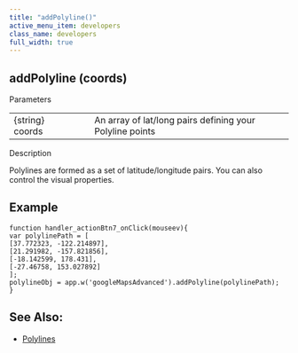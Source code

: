 ```yaml
---
title: "addPolyline()"
active_menu_item: developers
class_name: developers
full_width: true
---
```



## addPolyline (coords)

Parameters

<table>
<tr>
<td width="169">
{string} coords

</td>
<td width="17">
</td>
<td width="694">
An array of lat/long pairs defining your Polyline points

</td>
</tr>
</table>

Description

Polylines are formed as a set of latitude/longitude pairs. You can also control the visual properties.

## Example

    function handler_actionBtn7_onClick(mouseev){
    var polylinePath = [
    [37.772323, -122.214897],
    [21.291982, -157.821856],
    [-18.142599, 178.431],
    [-27.46758, 153.027892]
    ];
    polylineObj = app.w('googleMapsAdvanced').addPolyline(polylinePath);
    }
   

## See Also:

 - [Polylines](../../../../product-guide/advanced-important-widgets/google-v3-maps-widget/working-with-overlays/polylines.htm)

